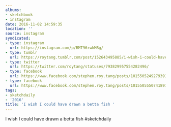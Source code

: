 ```yaml
---
albums:
- sketchbook
- instagram
date: 2016-11-02 14:59:35
location: ''
source: instagram
syndicated:
- type: instagram
  url: https://instagram.com/p/BMT96rwhMBg/
- type: tumblr
  url: https://roytang.tumblr.com/post/152643495885/i-wish-i-could-have-drawn-a-betta-fish
- type: twitter
  url: https://twitter.com/roytang/statuses/793829957554282496/
- type: facebook
  url: https://www.facebook.com/stephen.roy.tang/posts/10155052492793912:1
- type: facebook
  url: https://www.facebook.com/stephen.roy.tang/posts/10155055507418912
tags:
- sketchdaily
- '2016'
title: 'I wish I could have drawn a betta fish '
---
```


I wish I could have drawn a betta fish #sketchdaily